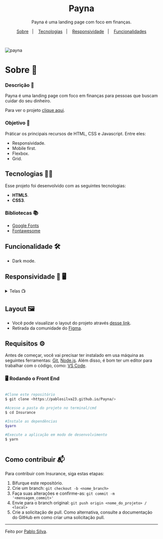 <h1 align="center">Payna</h1>

<p align="center">Payna é uma landing page com foco em finanças.</p>

<p align="center">
  <a href="#sobre">Sobre</a>&nbsp;&nbsp;&nbsp;|&nbsp;&nbsp;&nbsp;
  <a href="#tecnologias">Tecnologias</a>&nbsp;&nbsp;&nbsp;|&nbsp;&nbsp;&nbsp;
  <a href="#responsividade">Responsividade</a>&nbsp;&nbsp;&nbsp;|&nbsp;&nbsp;&nbsp;
  <a href="#funcionalidades">Funcionalidades</a>
</p>

<br>

![payna](https://user-images.githubusercontent.com/87915108/156865677-0b1df4a8-9237-422e-8a29-eee17be38f91.gif)

<h1 id="sobre">Sobre 📖</h1>

### Descrição 📄

Payna é uma landing page com foco em finanças para pessoas que buscam cuidar do seu dinheiro.

Para ver o projeto [clique aqui](https://xenodochial-colden-86e154.netlify.app/).

### Objetivo 🎯

Práticar os principais recursos de HTML, CSS e Javascript. Entre eles:

- Responsividade.
- Mobile first.
- Flexbox.
- Grid.

<h2 id="tecnologias">Tecnologias 👨‍💻</h2>

Esse projeto foi desenvolvido com as seguintes tecnologias:

* **HTML5**.
* **CSS3**.

### Bibliotecas 📚

* [Google Fonts](https://fonts.google.com/)
* [Fontawesome](https://fontawesome.com/v5/search)

<h2 id="funcionalidades">Funcionalidade 🛠️</h2>

- Dark mode.

<h2 id="responsividade">Responsividade 	📱	🖥️</h2>

<details>
<summary>Telas 📺</summary>
 
   <h3 align="center">Mobile 📱</h3>
 <div align="center">
   <img src="https://user-images.githubusercontent.com/87915108/156865723-4cd7262e-d5c5-4d9b-b8a8-d4a14c86f0e9.png" width="200px"></img>
 </div>
 <h3 align='center'>Tablet 💻</h3>
   <div align="center">
   <img src="https://user-images.githubusercontent.com/87915108/156896605-7d489b4b-2981-49aa-936d-63a3a87533ea.png" width="600px"></img>
  </div>

   <h3 align='center'>Notebook 💻</h3>
   <div align="center">
   <img src="https://user-images.githubusercontent.com/87915108/156865732-78fbd6e8-3415-4ac7-88a0-52c14410868e.png" width="600px"></img>
  </div>

</details>

## Layout 🖼️

- Você pode visualizar o layout do projeto através [desse link](https://www.figma.com/file/x2sokn8KD6vxzvfjWyIzjs/Payna-Finance-Landing-Page-(Community)?node-id=0%3A1).
- Retirada da comunidade do [Figma](https://www.figma.com/).

## Requisitos ⚙️

Antes de começar, você vai precisar ter instalado em usa máquina as seguintes ferramentas: [Git](https://git-scm.com/), [Node.js](https://nodejs.org/en/). Além disso, é bom ter um editor para trabalhar com o código, como: [VS Code](https://code.visualstudio.com/).

### 🖥️ Rodando o Front End

```bash

#Clone este repositório
$ git clone <https://pablosilva23.github.io/Payna/>

#Acesse a pasta do projeto no terminal/cmd
$ cd Insurance

#Instale as dependências
$yarn

#Execute a aplicação em modo de desenvolvimento
$ yarn
 
```

## Como contribuir 📬

Para contribuir com Insurance, siga estas etapas:

1. Bifurque este repositório.
1. Crie um branch: `git checkout -b <nome_branch>`
1. Faça suas alterações e confirme-as: `git commit -m '<mensagem_commit>'`
1. Envie para o branch original: `git push origin <nome_do_projeto> / <local>`
1. Crie a solicitação de pull. Como alternativa, consulte a documentação do GitHub em como criar uma solicitação pull.

---
Feito por [Pablo Silva](https://github.com/PabloSilva23).

